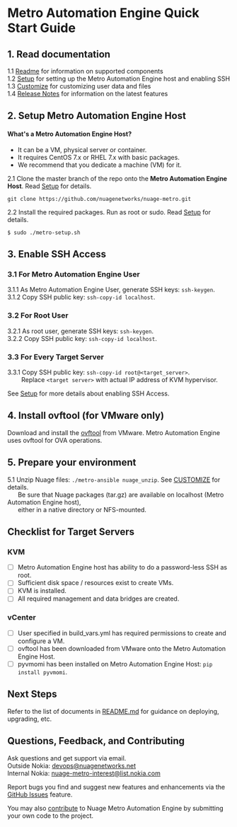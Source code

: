 # Metro Automation Engine Quick Start Guide  

## 1. Read documentation

1.1 [Readme](../README.md) for information on supported components  
1.2 [Setup](SETUP.md) for setting up the Metro Automation Engine host and enabling SSH  
1.3 [Customize](CUSTOMIZE.md) for customizing user data and files  
1.4 [Release Notes](RELEASE_NOTES.md) for information on the latest features   

## 2. Setup Metro Automation Engine Host

#### What's a Metro Automation Engine Host?

* It can be a VM, physical server or container.
* It requires CentOS 7.x or RHEL 7.x with basic packages.
* We recommend that you dedicate a machine (VM) for it.   

2.1 Clone the master branch of the repo onto the **Metro Automation Engine Host**. Read [Setup](SETUP.md) for details.  
```
git clone https://github.com/nuagenetworks/nuage-metro.git
```
2.2 Install the required packages. Run as root or sudo. Read [Setup](SETUP.md) for details.  
```
$ sudo ./metro-setup.sh  
```

## 3. Enable SSH Access  

### 3.1 For Metro Automation Engine User

3.1.1 As Metro Automation Engine User, generate SSH keys: `ssh-keygen`.  
3.1.2 Copy SSH public key: `ssh-copy-id localhost`.  

### 3.2 For Root User  

3.2.1 As root user, generate SSH keys: `ssh-keygen`.  
3.2.2 Copy SSH public key: `ssh-copy-id localhost`.  

### 3.3 For Every Target Server  

3.3.1 Copy SSH public key: `ssh-copy-id root@<target_server>`.  
&nbsp;&nbsp;&nbsp;&nbsp;&nbsp;&nbsp;&nbsp;&nbsp;Replace `<target server>` with actual IP address of KVM hypervisor.  

See [Setup](SETUP.md) for more details about enabling SSH Access.   

## 4. Install ovftool (for VMware only)  

Download and install the [ovftool](https://www.vmware.com/support/developer/ovf/) from VMware. Metro Automation Engine uses ovftool for OVA operations.

## 5. Prepare your environment  

5.1 Unzip Nuage files: `./metro-ansible nuage_unzip`. See [CUSTOMIZE](CUSTOMIZE.md) for details.  
&nbsp;&nbsp;&nbsp;&nbsp;&nbsp;&nbsp;Be sure that Nuage packages (tar.gz) are available on localhost (Metro Automation Engine host),  
&nbsp;&nbsp;&nbsp;&nbsp;&nbsp;&nbsp;either in a native directory or NFS-mounted.  

## Checklist for Target Servers

### KVM

- [ ] Metro Automation Engine host has ability to do a password-less SSH as root.  
- [ ] Sufficient disk space / resources exist to create VMs.  
- [ ] KVM is installed.  
- [ ] All required management and data bridges are created.  

### vCenter  

- [ ] User specified in build_vars.yml has required permissions to create and configure a VM.  
- [ ] ovftool has been downloaded from VMware onto the Metro Automation Engine Host.  
- [ ] pyvmomi has been installed on Metro Automation Engine Host: `pip install pyvmomi`.

## Next Steps

Refer to the list of documents in [README.md](../README.md) for guidance on deploying, upgrading, etc.

## Questions, Feedback, and Contributing

Ask questions and get support via email.  
  Outside Nokia: [devops@nuagenetworks.net](mailto:deveops@nuagenetworks.net "send email to nuage-metro project")  
  Internal Nokia: [nuage-metro-interest@list.nokia.com](mailto:nuage-metro-interest@list.nokia.com "send email to nuage-metro project")

Report bugs you find and suggest new features and enhancements via the [GitHub Issues](https://github.com/nuagenetworks/nuage-metro/issues "nuage-metro issues") feature.

You may also [contribute](../CONTRIBUTING.md) to Nuage Metro Automation Engine by submitting your own code to the project.
